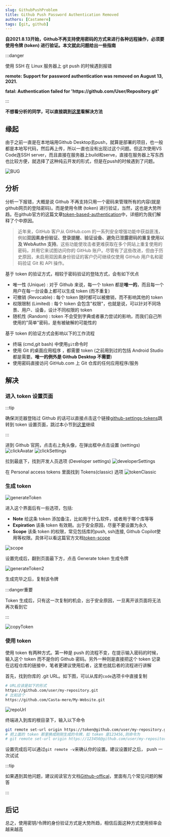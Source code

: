 ```yaml
---
slug: GithubPushProblem
title: Github Push Password Authentication Removed
authors: [Castamere]
tags: [git, github]
---
```


**自2021.8.13开始，Github不再支持使用密码的方式来进行各种远程操作，必须要使用令牌 (token) 进行验证。本文就此问题给出一些指南**

:::danger

使用 SSH 在 Linux 服务器上 git push 的时候遇到报错

**remote: Support for password authentication was removed on August 13, 2021.**

**fatal: Authentication failed for 'https:<span></span>//github.com/User/Repository.git'**

:::

<!--truncate-->

**不想看分析的同学，可以直接跳到[这里](#解决)看解决方法**

## 缘起

由于之前一直是在本地端用Github Desktop去push，就算是部署的项目，也一般都是本地写代码，然后再上传，所以一直也没有出现过这个问题。但这次使用VS Code连SSH server，而且直接在服务器上build和serve，直接在服务器上写东西也比较方便，就选择了这种纯云开发的形式，但是在push的时候遇到了问题。

![BUG](./img/error.png "Github远程不再支持密码验证")

## 分析

分析一下报错，大概是说 Github 不再支持只用一个密码来管理所有的内容(就是github网页的登陆密码)。而是使用令牌 (token) 进行验证，当然，这也是大势所趋。在github官方的这篇文章[token-based-authentication]中，详细的为我们解释了个中原因。

<!-- > In recent years, GitHub customers have benefited from a number of security enhancements to GitHub.com, such as **two-factor authentication, sign-in alerts, verified devices, preventing the use of compromised passwords, and WebAuthn support**. These features make it more difficult for an attacker to take a password that’s been reused across multiple websites and use it to try to gain access to your GitHub account. Despite these improvements, for historical reasons customers without two-factor authentication enabled have been able to continue to authenticate Git and API operations using only their GitHub username and password. -->
<!-- > -->
> 近年来，GitHub 客户从 GitHub.com 的一系列安全增强功能中获益匪浅，例如**双因素身份验证、登录提醒、验证设备、避免已泄露密码的重复使用以及 WebAuthn 支持**。这些功能使攻击者更难获取在多个网站上重复使用的密码，并用它来试图访问你的 GitHub 账户。尽管有了这些改进，但由于历史原因，未启用双因素身份验证的客户仍可继续仅使用 GitHub 用户名和密码验证 Git 和 API 操作。

基于 token 的验证方式，相较于密码验证的登陆方式，会有如下优点

+ 唯一性 (Unique) : 对于 Github 来说，每一个 token 都是**唯一的**，而且每一个用户在每一台设备上都可以生成 token (而不重复)
+ 可撤销 (Revocable) : 每个 token 随时都可以被撤销，而不影响其他的 token
+ 权限限制 (Limited) : 每个 token 会包含"权限"，也就是说，可以针对不同场景、用户、设备，设计不同权限的 token 
+ 随机性 (Random) : token 不会受到字典或者暴力尝试的影响，而我们自己所使用的"简单"密码，是有被破解的可能性的

基于 token 的验证方式会影响以下的工作流程

+ 终端 (cmd,git bash) 中使用`git`命令时
+ 使用 Git 的桌面应用程序 ，都需要 token (之前用到过的包括 Android Studio 都是需要。**唯一的例外是 Github Desktop 不需要**)
+ 使用密码直接访问 GitHub.com 上 Git 仓库的任何应用程序/服务

## 解决

### 进入 token 设置页面

:::tip

确保浏览器登陆过 Github 的话可以直接点击这个链接[github-settings-tokens]跳转到 token 设置页面，跳过本小节到[这里](#生成-token)继续

:::

进到 Github 官网，点击右上角头像，在弹出框中点击设置 (settings)
![clickAvatar](./img/clickAvatar.png "点击头像")
![clickSettings](./img/clickSettings.png "点击设置")

拉到最底下，找到开发人员选项 (Developer settings)
![developerSettings](./img/develperSettings.png "开发者选项")

在 Personal access tokens 里面找到 Tokens(classic) 选项
![tokenClassic](./img/tokenClassic.png "令牌")

### 生成 token

![generateToken](./img/generateToken.png "生成令牌")

进入这个界面后有一些选项，包括:
+ **Note** 给这条 token 添加备注，比如用于什么软件，或者用于哪个库等等
+ **Expiration** 该条 token 有效期。出于安全原因，尽量不要设置为永久
+ **Scope** 该条 token 的权限，常见包括库的push, ssh连接, Github Copilot使用等权限。具体可以看这篇官方文档[token-scope]

![scope](./img/scope.png "令牌设置")

设置完成后，翻到页面最下方，点击 Generate token 生成令牌

![generateToken2](./img/generateToken2.png "点击生成令牌")

生成完毕之后，复制该令牌

:::danger重要

Token 生成后，只有这一次复制的机会，出于安全原因，一旦离开该页面将无法再次看到它

:::

![copyToken](./img/copyToken.png "复制令牌")

### 使用 token

使用 token 有两种方式。第一种是 push 的流程不变，在提示输入密码的时候，输入这个 token 而不是你的 Github 密码。另外一种则是直接把这个 token 记录在远程仓库的链接中，笔者更建议使用后者，这里也就后者的流程进行讲解

首先，找到你库的 .git URL。如下图，可以从库的`code`选项卡中直接复制

```bash
# URL应该是如下的形式
https://github.com/user/my-repository.git
# 比如这个
https://github.com/Casta-mere/My-Website.git
```

![repoUrl](./img/repoUrl.png ".git URL")

终端进入到库的根目录下，输入以下命令

```bash
git remote set-url origin https://token@github.com/user/my-repository.git
# 把上面的 token 那里换成刚刚生成的令牌，如 token 是123456,则命令为
# git remote set-url origin https://123456@github.com/user/my-repository.git
```

设置完成后可以通过`git remote -v`来确认你的设置。建议设置好之后， push 一次试试

:::tip

如果遇到其他问题，建议阅读官方文档[Github-offical]，里面有几个常见问题的解答

:::

## 后记

总之，使用密钥/令牌的身份验证方式是大势所趋，相信后面这种方式使用频率会越来越高

[Github-offical]:https://docs.github.com/zh/authentication/keeping-your-account-and-data-secure/managing-your-personal-access-tokens

[token-based-authentication]:https://github.blog/2020-12-15-token-authentication-requirements-for-git-operations/
[github-settings-tokens]:https://github.com/settings/tokens

[token-scope]:https://docs.github.com/en/apps/oauth-apps/building-oauth-apps/scopes-for-oauth-apps